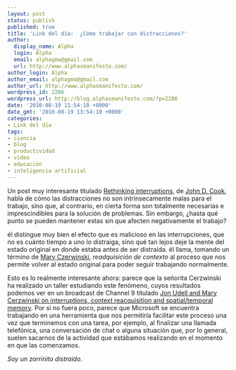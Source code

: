 ```yaml
---
layout: post
status: publish
published: true
title: 'Link del día:  ¿Cómo trabajar con distracciones?'
author:
  display_name: Alpha
  login: Alpha
  email: alphagma@gmail.com
  url: http://www.alphasmanifesto.com/
author_login: Alpha
author_email: alphagma@gmail.com
author_url: http://www.alphasmanifesto.com/
wordpress_id: 2286
wordpress_url: http://blog.alphasmanifesto.com/?p=2286
date: '2010-08-19 11:54:10 +0000'
date_gmt: '2010-08-19 13:54:10 +0000'
categories:
- Link del día
tags:
- ciencia
- blog
- productividad
- video
- educación
- inteligencia artificial
---
```


Un post muy interesante titulado [Rethinking interruptions](http://www.johndcook.com/blog/2008/02/04/rethinking-interruptions/), de [John D. Cook](http://www.johndcook.com/), habla de cómo las distracciones no son intrínsecamente malas para el trabajo, sino que, al contrario, en cierta forma son totalmente necesarias e imprescindibles para la solución de problemas. Sin embargo,  ¿hasta qué punto se pueden mantener estas sin que afecten negativamente el trabajo?

él distingue muy bien el efecto que es malicioso en las interrupciones, que no es cuánto tiempo a uno lo distraiga, sino qué tan lejos deje la mente del estado original en donde estaba antes de ser distraída. él llama, tomando un término de [Mary Czerwinski](http://research.microsoft.com/~marycz/), _readquisición de contexto_ al proceso que nos permite volver al estado original para poder seguir trabajando normalmente.

Esto es lo realmente interesante ahora: parece que la señorita Cerzwinski ha realizado un taller estudiando este fenómeno, cuyos resultados podemos ver en un broadcast de Channel 9 titulado [Jon Udell and Mary Cerzwinski on interruptions, context reacquisition and spatial/temporal memory](http://channel9.msdn.com/shows/Microsoft+Conversations+with+J/Jon-Udell-and-Mary-Czerwinski-on-interruptions-context-reacquisition-and-spatialtemporal-memory/). Por si no fuera poco, parece que Microsoft se encuentra trabajando en una herramienta que nos permitiría facilitar este proceso una vez que terminemos con una tarea, por ejemplo, al finalizar una llamada telefónica, una conversación de chat o alguna situación que, por lo general, suelen sacarnos de la actividad que estábamos realizando en el momento en que las comenzamos.

_Soy un zorrinito distraído._
